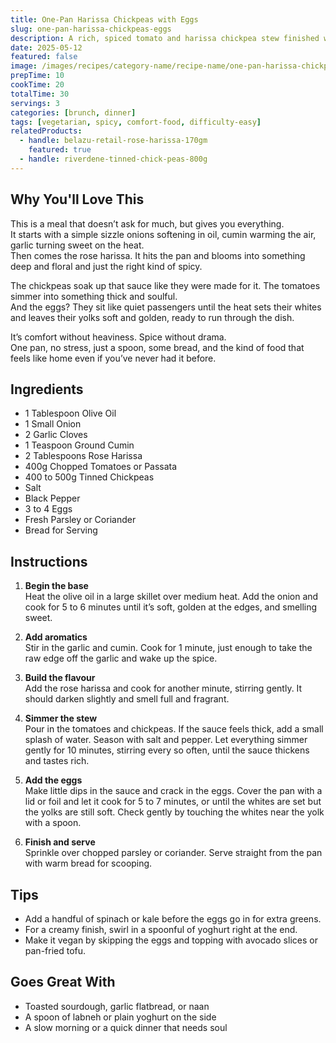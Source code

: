 ```yaml
---
title: One-Pan Harissa Chickpeas with Eggs
slug: one-pan-harissa-chickpeas-eggs
description: A rich, spiced tomato and harissa chickpea stew finished with soft eggs and fresh herbs. Perfect for brunch, lunch, or mopping up with warm bread.
date: 2025-05-12
featured: false
image: /images/recipes/category-name/recipe-name/one-pan-harissa-chickpeas-eggs.webp
prepTime: 10
cookTime: 20
totalTime: 30
servings: 3
categories: [brunch, dinner]
tags: [vegetarian, spicy, comfort-food, difficulty-easy]
relatedProducts:
  - handle: belazu-retail-rose-harissa-170gm
    featured: true
  - handle: riverdene-tinned-chick-peas-800g
---
```


## Why You'll Love This

This is a meal that doesn’t ask for much, but gives you everything.  
It starts with a simple sizzle onions softening in oil, cumin warming the air, garlic turning sweet on the heat.  
Then comes the rose harissa. It hits the pan and blooms into something deep and floral and just the right kind of spicy.

The chickpeas soak up that sauce like they were made for it. The tomatoes simmer into something thick and soulful.  
And the eggs? They sit like quiet passengers until the heat sets their whites and leaves their yolks soft and golden, ready to run through the dish.

It’s comfort without heaviness. Spice without drama.  
One pan, no stress, just a spoon, some bread, and the kind of food that feels like home even if you’ve never had it before.

## Ingredients

- 1 Tablespoon Olive Oil  
- 1 Small Onion  
- 2 Garlic Cloves  
- 1 Teaspoon Ground Cumin  
- 2 Tablespoons Rose Harissa  
- 400g Chopped Tomatoes or Passata  
- 400 to 500g Tinned Chickpeas  
- Salt  
- Black Pepper  
- 3 to 4 Eggs  
- Fresh Parsley or Coriander  
- Bread for Serving  

## Instructions

1. **Begin the base**  
   Heat the olive oil in a large skillet over medium heat. Add the onion and cook for 5 to 6 minutes until it’s soft, golden at the edges, and smelling sweet.

2. **Add aromatics**  
   Stir in the garlic and cumin. Cook for 1 minute, just enough to take the raw edge off the garlic and wake up the spice.

3. **Build the flavour**  
   Add the rose harissa and cook for another minute, stirring gently. It should darken slightly and smell full and fragrant.

4. **Simmer the stew**  
   Pour in the tomatoes and chickpeas. If the sauce feels thick, add a small splash of water. Season with salt and pepper. Let everything simmer gently for 10 minutes, stirring every so often, until the sauce thickens and tastes rich.

5. **Add the eggs**  
   Make little dips in the sauce and crack in the eggs. Cover the pan with a lid or foil and let it cook for 5 to 7 minutes, or until the whites are set but the yolks are still soft. Check gently by touching the whites near the yolk with a spoon.

6. **Finish and serve**  
   Sprinkle over chopped parsley or coriander. Serve straight from the pan with warm bread for scooping.

## Tips

- Add a handful of spinach or kale before the eggs go in for extra greens.  
- For a creamy finish, swirl in a spoonful of yoghurt right at the end.  
- Make it vegan by skipping the eggs and topping with avocado slices or pan-fried tofu.

## Goes Great With

- Toasted sourdough, garlic flatbread, or naan  
- A spoon of labneh or plain yoghurt on the side  
- A slow morning or a quick dinner that needs soul